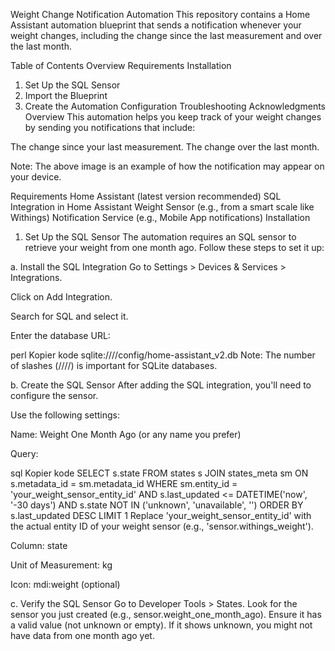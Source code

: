 Weight Change Notification Automation
This repository contains a Home Assistant automation blueprint that sends a notification whenever your weight changes, including the change since the last measurement and over the last month.

Table of Contents
Overview
Requirements
Installation
1. Set Up the SQL Sensor
2. Import the Blueprint
3. Create the Automation
Configuration
Troubleshooting
Acknowledgments
Overview
This automation helps you keep track of your weight changes by sending you notifications that include:

The change since your last measurement.
The change over the last month.

Note: The above image is an example of how the notification may appear on your device.

Requirements
Home Assistant (latest version recommended)
SQL Integration in Home Assistant
Weight Sensor (e.g., from a smart scale like Withings)
Notification Service (e.g., Mobile App notifications)
Installation
1. Set Up the SQL Sensor
The automation requires an SQL sensor to retrieve your weight from one month ago. Follow these steps to set it up:

a. Install the SQL Integration
Go to Settings > Devices & Services > Integrations.

Click on Add Integration.

Search for SQL and select it.

Enter the database URL:

perl
Kopier kode
sqlite:////config/home-assistant_v2.db
Note: The number of slashes (////) is important for SQLite databases.

b. Create the SQL Sensor
After adding the SQL integration, you'll need to configure the sensor.

Use the following settings:

Name: Weight One Month Ago (or any name you prefer)

Query:

sql
Kopier kode
SELECT s.state
FROM states s
JOIN states_meta sm ON s.metadata_id = sm.metadata_id
WHERE sm.entity_id = 'your_weight_sensor_entity_id'
  AND s.last_updated <= DATETIME('now', '-30 days')
  AND s.state NOT IN ('unknown', 'unavailable', '')
ORDER BY s.last_updated DESC
LIMIT 1
Replace 'your_weight_sensor_entity_id' with the actual entity ID of your weight sensor (e.g., 'sensor.withings_weight').

Column: state

Unit of Measurement: kg

Icon: mdi:weight (optional)

c. Verify the SQL Sensor
Go to Developer Tools > States.
Look for the sensor you just created (e.g., sensor.weight_one_month_ago).
Ensure it has a valid value (not unknown or empty). If it shows unknown, you might not have data from one month ago yet.